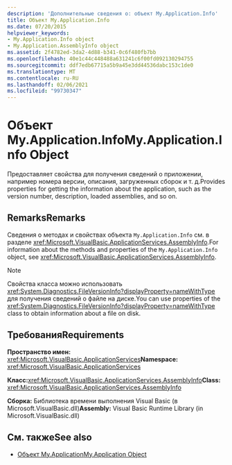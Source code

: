 ```yaml
---
description: 'Дополнительные сведения о: объект My.Application.Info'
title: Объект My.Application.Info
ms.date: 07/20/2015
helpviewer_keywords:
- My.Application.Info object
- My.Application.AssemblyInfo object
ms.assetid: 2f4782ed-3da2-4d88-b341-0c6f480fb7bb
ms.openlocfilehash: 40e1c44c448488a631241c6f00fd092130294755
ms.sourcegitcommit: ddf7edb67715a5b9a45e3dd44536dabc153c1de0
ms.translationtype: MT
ms.contentlocale: ru-RU
ms.lasthandoff: 02/06/2021
ms.locfileid: "99730347"
---
```

# <a name="myapplicationinfo-object"></a><span data-ttu-id="ec1ca-103">Объект My.Application.Info</span><span class="sxs-lookup"><span data-stu-id="ec1ca-103">My.Application.Info Object</span></span>

<span data-ttu-id="ec1ca-104">Предоставляет свойства для получения сведений о приложении, например номера версии, описания, загруженных сборок и т. д.</span><span class="sxs-lookup"><span data-stu-id="ec1ca-104">Provides properties for getting the information about the application, such as the version number, description, loaded assemblies, and so on.</span></span>  
  
## <a name="remarks"></a><span data-ttu-id="ec1ca-105">Remarks</span><span class="sxs-lookup"><span data-stu-id="ec1ca-105">Remarks</span></span>  

 <span data-ttu-id="ec1ca-106">Сведения о методах и свойствах объекта `My.Application.Info` см. в разделе <xref:Microsoft.VisualBasic.ApplicationServices.AssemblyInfo>.</span><span class="sxs-lookup"><span data-stu-id="ec1ca-106">For information about the methods and properties of the `My.Application.Info` object, see <xref:Microsoft.VisualBasic.ApplicationServices.AssemblyInfo>.</span></span>  
  
> [!NOTE]
> <span data-ttu-id="ec1ca-107">Свойства класса можно использовать <xref:System.Diagnostics.FileVersionInfo?displayProperty=nameWithType> для получения сведений о файле на диске.</span><span class="sxs-lookup"><span data-stu-id="ec1ca-107">You can use properties of the <xref:System.Diagnostics.FileVersionInfo?displayProperty=nameWithType> class to obtain information about a file on disk.</span></span>  
  
## <a name="requirements"></a><span data-ttu-id="ec1ca-108">Требования</span><span class="sxs-lookup"><span data-stu-id="ec1ca-108">Requirements</span></span>  

 <span data-ttu-id="ec1ca-109">**Пространство имен:** <xref:Microsoft.VisualBasic.ApplicationServices></span><span class="sxs-lookup"><span data-stu-id="ec1ca-109">**Namespace:** <xref:Microsoft.VisualBasic.ApplicationServices></span></span>  
  
 <span data-ttu-id="ec1ca-110">**Класс:**<xref:Microsoft.VisualBasic.ApplicationServices.AssemblyInfo></span><span class="sxs-lookup"><span data-stu-id="ec1ca-110">**Class:** <xref:Microsoft.VisualBasic.ApplicationServices.AssemblyInfo></span></span>  
  
 <span data-ttu-id="ec1ca-111">**Сборка:** Библиотека времени выполнения Visual Basic (в Microsoft.VisualBasic.dll)</span><span class="sxs-lookup"><span data-stu-id="ec1ca-111">**Assembly:** Visual Basic Runtime Library (in Microsoft.VisualBasic.dll)</span></span>  
  
## <a name="see-also"></a><span data-ttu-id="ec1ca-112">См. также</span><span class="sxs-lookup"><span data-stu-id="ec1ca-112">See also</span></span>

- [<span data-ttu-id="ec1ca-113">Объект My.Application</span><span class="sxs-lookup"><span data-stu-id="ec1ca-113">My.Application Object</span></span>](my-application-object.md)
